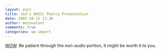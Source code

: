 ```yaml
---
layout: post
title: Jed's BASIC Poetry Presentation
date: 2005-10-12 17:36
author: metavalent
comments: true
categories: wp-import
---
```

<a href="http://www.rocketboom.com/vlog/archives/2005/09/rb_05_sep_30.html">WOW</a>.  Be patient through the non-audio portion, it might be worth it to you.

